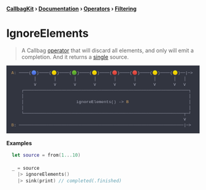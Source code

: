 #### [CallbagKit][Callbag] › [Documentation][Documentation] › [Operators][Operators] › [Filtering][Filtering]
# IgnoreElements
> A Callbag [operator][Operators] that will discard all elements, and only will
> emit a completion. And it returns a [single][Sources] source.

<img src="./IgnoreElements.png">

<!-- ```swift
A: ────(🔵)────(🟡)────(🟢)────(🟡)────(🔴)────(🔴)────(🟡)────(🟡)──|─>
         │       │       │       │       │       │       │       │   │
         ⅴ       ⅴ       ⅴ       ⅴ       ⅴ       ⅴ       ⅴ       ⅴ   ⅴ
    ┌──────────────────────────────────────────────────────────────────┐
    │                                                                  │
    │                     ignoreElements() -> B                        │
    │                                                                  │
    └────────────────────────────────────────────────────────────────┬─┘
                                                                     ⅴ
B: ──────────────────────────────────────────────────────────────────|─>
``` -->

**Examples**

```swift
  let source = from(1...10)

  _ = source
    |> ignoreElements()
    |> sink(print) // completed(.finished)
```

[Callbag]: <../../../README.md> (Callbag)
[Documentation]: <../../README.md> (Documentation)
[Operators]: <../README.md> (Operators)
[Filtering]: <./README.md> (Filtering)

[Sources]: <../../Sources/README.md> (Sources)
